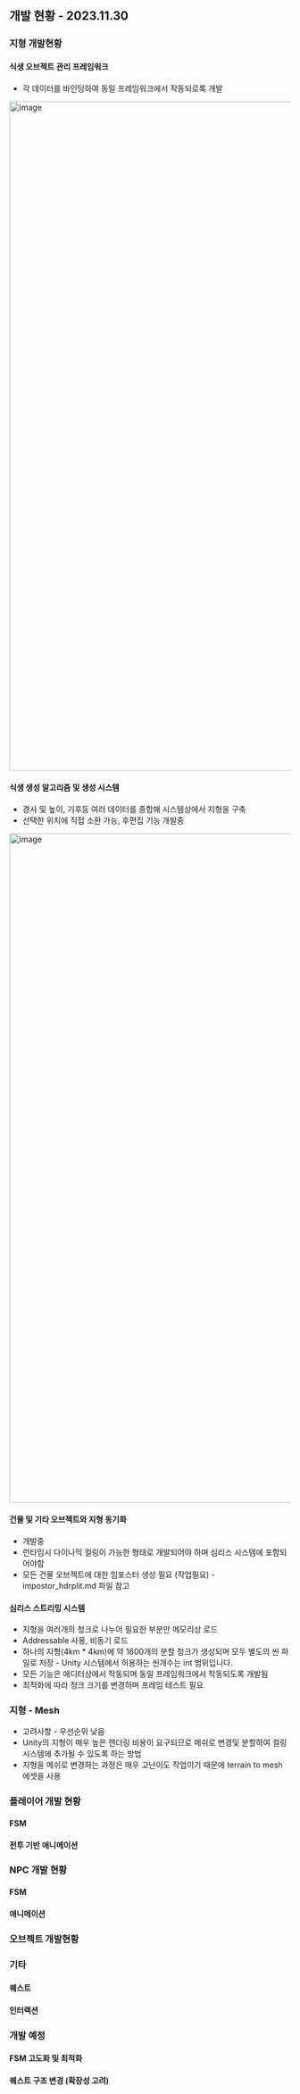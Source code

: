 ## 개발 현황 - 2023.11.30

### 지형 개발현황

#### 식생 오브젝트 관리 프레임워크
- 각 데이터를 바인딩하여 동일 프레임워크에서 작동되로록 개발
<img width="1200" alt="image" src="https://github.com/PinTrees/ProjectL2_HDRP/assets/59812031/bd749d09-efe4-4b53-b55f-d42d8f7141b9">

#### 식생 생성 알고리즘 및 생성 시스템
- 경사 및 높이, 기후등 여러 데이터를 종합해 시스템상에서 지형을 구축
- 선택한 위치에 직접 소환 가능, 후편집 기능 개발중
<img width="1200" alt="image" src="https://github.com/PinTrees/ProjectL2_HDRP/assets/59812031/fdcc4828-d92f-49f6-acfb-ab9657483337">

#### 건물 및 기타 오브젝트와 지형 동기화
- 개발중
- 런타임시 다이나믹 컬링이 가능한 형태로 개발되어야 하며 심리스 시스템에 포함되어야함
- 모든 건물 오브젝트에 대한 임포스터 생성 필요 (작업필요) - impostor_hdrplit.md 파일 참고

#### 심리스 스트리밍 시스템
- 지형을 여러개의 청크로 나누어 필요한 부분만 메모리상 로드
- Addressable 사용, 비동기 로드
- 하나의 지형(4km * 4km)에 약 1600개의 분할 청크가 생성되며 모두 별도의 씬 파일로 저장 - Unity 시스템에서 허용하는 씬개수는 int 범위입니다.
- 모든 기능은 에디터상에서 작동되며 동일 프레임워크에서 작동되도록 개발됨
- 최적화에 따라 청크 크기를 변경하며 프레임 테스트 필요

### 지형 - Mesh
- 고려사항 - 우선순위 낮음
- Unity의 지형이 매우 높은 렌더링 비용이 요구되므로 메쉬로 변경및 분할하여 컬링 시스템에 추가될 수 있도록 하는 방법
- 지형을 메쉬로 변경하는 과정은 매우 고난이도 작업이기 때문에 terrain to mesh 에셋을 사용

### 플레이어 개발 현황
#### FSM 

#### 전투 기반 애니메이션


### NPC 개발 현황
#### FSM 

#### 애니메이션


### 오브젝트 개발현황

### 기타
#### 퀘스트
#### 인터랙션


### 개발 예정
#### FSM 고도화 및 최적화
#### 퀘스트 구조 변경 (확장성 고려)

